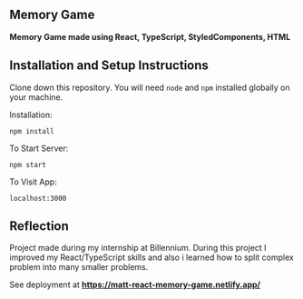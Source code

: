 ## Memory Game
  
**Memory Game made using React, TypeScript, StyledComponents, HTML**

## Installation and Setup Instructions

Clone down this repository. You will need `node` and `npm` installed globally on your machine.  

Installation:

`npm install`  

To Start Server:

`npm start`  

To Visit App:

`localhost:3000`  

## Reflection

Project made during my internship at Billennium.
During this project I improved my React/TypeScript skills and also i learned how to split complex problem into many smaller problems. 

See deployment at **https://matt-react-memory-game.netlify.app/**

